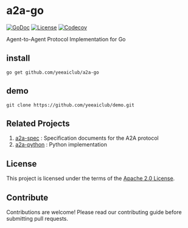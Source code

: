 # a2a-go

[![GoDoc](https://pkg.go.dev/badge/github.com/yeeaiclub/a2a-go )](https://pkg.go.dev/github.com/yeeaiclub/a2a-go )
[![License](https://img.shields.io/badge/License-Apache_2.0-blue.svg)](LICENSE)
[![Codecov](https://img.shields.io/codecov/c/github/yeeaiclub/a2a-go/main?logo=codecov&logoColor=white)](https://codecov.io/gh/yeeaiclub/a2a-go/branch/main)

Agent-to-Agent Protocol Implementation for Go

## install

```shell
go get github.com/yeeaiclub/a2a-go 
```

## demo

```shell
git clone https://github.com/yeeaiclub/demo.git
```

## Related Projects

1. [a2a-spec](https://github.com/a2aproject/A2A) : Specification documents for the A2A protocol
2. [a2a-python](https://github.com/a2aproject/a2a-python) : Python implementation 

## License

This project is licensed under the terms of the [Apache 2.0 License](https://raw.githubusercontent.com/yeeaiclub/a2a-go/refs/heads/main/LICENSE).

## Contribute 
Contributions are welcome! Please read our contributing guide before submitting pull requests.